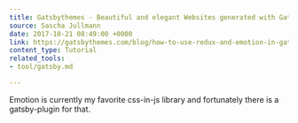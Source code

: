 ```yaml
---
title: Gatsbythemes - Beautiful and elegant Websites generated with Gatsby
source: Sascha Jullmann
date: 2017-10-21 08:49:00 +0000
link: https://gatsbythemes.com/blog/how-to-use-redux-and-emotion-in-gatsby/
content_type: Tutorial
related_tools:
- tool/gatsby.md

---
```

Emotion is currently my favorite css-in-js library and fortunately there is a gatsby-plugin for that. 





